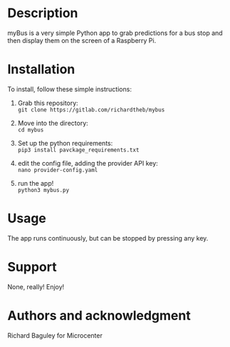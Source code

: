 # Description
myBus is a very simple Python app to grab predictions for a bus stop and then display them on the screen of a Raspberry Pi.


# Installation
To install, follow these simple instructions:

1. Grab this repository:\
``git clone https://gitlab.com/richardtheb/mybus``

2. Move into the directory:\
``cd mybus``

3. Set up the python requirements:\
``pip3 install pavckage_requirements.txt``

4. edit the config file, adding the provider API key:\
``nano provider-config.yaml``

5. run the app!\
``python3 mybus.py``


# Usage
The app runs continuously, but can be stopped by pressing any key.

# Support
None, really! Enjoy!

# Authors and acknowledgment
Richard Baguley for Microcenter
